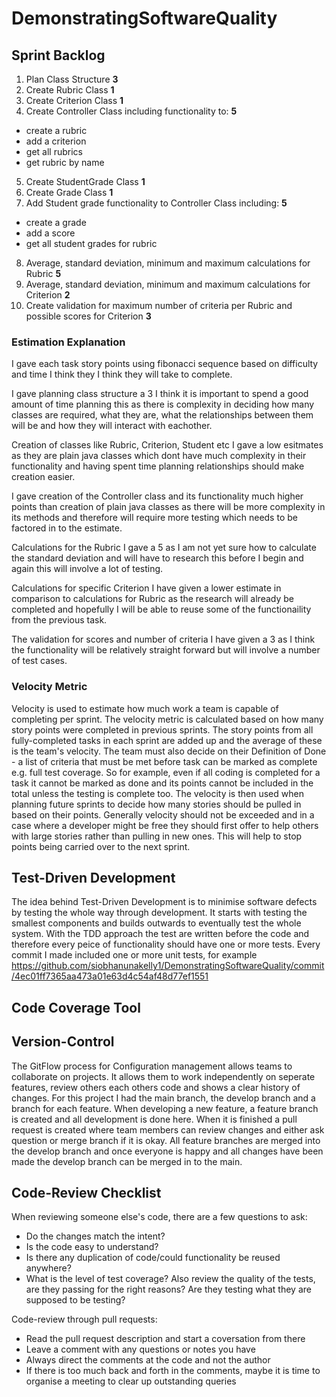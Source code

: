 # DemonstratingSoftwareQuality

## Sprint Backlog

1. Plan Class Structure **3**
2. Create Rubric Class **1**
3. Create Criterion Class **1**
4. Create Controller Class including functionality to: **5**
 - create a rubric
 - add a criterion
 - get all rubrics
 - get rubric by name
5. Create StudentGrade Class **1**
6. Create Grade Class **1**
7. Add Student grade functionality to Controller Class including: **5**
 - create a grade
 - add a score
 - get all student grades for rubric
8. Average, standard deviation, minimum and maximum calculations for Rubric **5**
9. Average, standard deviation, minimum and maximum calculations for Criterion **2**
10. Create validation for maximum number of criteria per Rubric and possible scores for Criterion **3**

### Estimation Explanation
I gave each task story points using fibonacci sequence based on difficulty and time I think they I think they will take to complete.

I gave planning class structure a 3 I think it is important to spend a good amount of time planning this as there is complexity in deciding how many classes are required, what they are, what the relationships between them will be and how they will interact with eachother.

Creation of classes like Rubric, Criterion, Student etc I gave a low esitmates as they are plain java classes which dont have much complexity in their functionality and having spent time planning relationships should make creation easier.

I gave creation of the Controller class and its functionality much higher points than creation of plain java classes as there will be more complexity in its methods and therefore will require more testing which needs to be factored in to the estimate. 

Calculations for the Rubric I gave a 5 as I am not yet sure how to calculate the standard deviation and will have to research this before I begin and again this will involve a lot of testing.

Calculations for specific Criterion I have given a lower estimate in comparison to calculations for Rubric as the research will already be completed and hopefully I will be able to reuse some of the functionaility from the previous task.

The validation for scores and number of criteria I have given a 3 as I think the functionality will be relatively straight forward but will involve a number of test cases.

### Velocity Metric

Velocity is used to estimate how much work a team is capable of completing per sprint. The velocity metric is calculated based on how many story points were completed in previous sprints. The story points from all fully-completed tasks in each sprint are added up and the average of these is the team's velocity. The team must also decide on their Definition of Done - a list of criteria that must be met before task can be marked as complete e.g. full test coverage. So for example, even if all coding is completed for a task it cannot be marked as done and its points cannot be included in the total unless the testing is complete too. The velocity is then used when planning future sprints to decide how many stories should be pulled in based on their points. Generally velocity should not be exceeded and in a case where a developer might be free they should first offer to help others with large stories rather than pulling in new ones. This will help to stop points being carried over to the next sprint.


## Test-Driven Development

The idea behind Test-Driven Development is to minimise software defects by testing the whole way through development. It starts with testing the smallest components and builds outwards to eventually test the whole system. With the TDD approach the test are written before the code and therefore every peice of functionality should have one or more tests. Every commit I made included one or more unit tests, for example https://github.com/siobhanunakelly1/DemonstratingSoftwareQuality/commit/4ec01ff7365aa473a01e63d4c54af48d77ef1551 

## Code Coverage Tool

## Version-Control

The GitFlow process for Configuration management allows teams to collaborate on projects. It allows them to work independently on seperate features, review others each others code and shows a clear history of changes. For this project I had the main branch, the develop branch and a branch for each feature. When developing a new feature, a feature branch is created and all development is done here. When it is finished a pull request is created where team members can review changes and either ask question or merge branch if it is okay. All feature branches are merged into the develop branch and once everyone is happy and all changes have been made the develop branch can be merged in to the main.

## Code-Review Checklist

When reviewing someone else's code, there are a few questions to ask:
 - Do the changes match the intent?
 - Is the code easy to understand?
 - Is there any duplication of code/could functionality be reused anywhere?
 - What is the level of test coverage? Also review the quality of the tests, are they passing for the right reasons? Are they testing what they are supposed to be testing?

Code-review through pull requests:
 - Read the pull request description and start a coversation from there
 - Leave a comment with any questions or notes you have
 - Always direct the comments at the code and not the author
 - If there is too much back and forth in the comments, maybe it is time to organise a meeting to clear up outstanding queries

